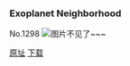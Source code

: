 ### Exoplanet Neighborhood
No.1298
![图片不见了~~~](https://imgs.xkcd.com/comics/exoplanet_neighborhood.png)

[原址](https://xkcd.com//1298) [下载](https://imgs.xkcd.com/comics/exoplanet_neighborhood.png)

